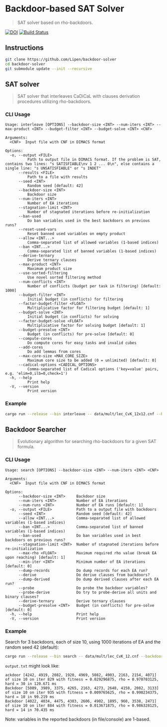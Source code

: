 # Backdoor-based SAT Solver

> SAT solver based on rho-backdoors.

[![DOI](https://zenodo.org/badge/DOI/10.5281/zenodo.13375121.svg)](https://doi.org/10.5281/zenodo.13375121)
[![Build Status](https://github.com/Lipen/backdoor-solver/workflows/ci.yml/badge.svg)](https://github.com/Lipen/backdoor-solver/actions)

## Instructions

```sh
git clone https://github.com/Lipen/backdoor-solver
cd backdoor-solver
git submodule update --init --recursive
```

## SAT solver

> SAT solver that interleaves CaDiCaL with clauses derivation procedures utilizing rho-backdoors.

### CLI Usage

```
Usage: interleave [OPTIONS] --backdoor-size <INT> --num-iters <INT> --max-product <INT> --budget-filter <INT> --budget-solve <INT> <CNF>

Arguments:
  <CNF>  Input file with CNF in DIMACS format

Options:
  -o, --output <FILE>
          Path to output file in DIMACS format. If the problem is SAT, contains two lines: "s SATISFIABLE\nv 1 2 ... 0\n", else contains a single line: "s UNSATISFIABLE" or "s INDET"
      --results <FILE>
          Path to a file with results
      --seed <INT>
          Random seed [default: 42]
      --backdoor-size <INT>
          Backdoor size
      --num-iters <INT>
          Number of EA iterations
      --stagnation-limit <INT>
          Number of stagnated iterations before re-initialization
      --ban-used
          Do ban variables used in the best backdoors on previous runs?
      --reset-used-vars
          Reset banned used variables on empty product
      --allow <INT...>
          Comma-separated list of allowed variables (1-based indices)
      --ban <INT...>
          Comma-separated list of banned variables (1-based indices)
      --derive-ternary
          Derive ternary clauses
      --max-product <INT>
          Maximum product size
      --use-sorted-filtering
          Use novel sorted filtering method
      --num-conflicts <INT>
          Number of conflicts (budget per task in filtering) [default: 1000]
      --budget-filter <INT>
          Initial budget (in conflicts) for filtering
      --factor-budget-filter <FLOAT>
          Multiplicative factor for filtering budget [default: 1]
      --budget-solve <INT>
          Initial budget (in conflicts) for solving
      --factor-budget-solve <FLOAT>
          Multiplicative factor for solving budget [default: 1]
      --budget-presolve <INT>
          Budget (in conflicts) for pre-solve [default: 0]
      --compute-cores
          Do compute cores for easy tasks and invalid cubes
      --add-cores
          Do add lemmas from cores
      --max-core-size <MAX_CORE_SIZE>
          Maximum core size to be added (0 = unlimited) [default: 0]
      --cadical-options <CADICAL_OPTIONS>
          Comma-separated list of Cadical options ('key=value' pairs, e.g. 'elim=0,ilb=0,check=1')
  -h, --help
          Print help
  -V, --version
          Print version
```

### Example

```sh
cargo run --release --bin interleave -- data/mult/lec_CvK_12x12.cnf --backdoor-size 10 --num-iters 10000 --ban-used --max-product 10000 --budget-filter 10000 --factor-budget-filter 1.1 --budget-solve 100000 --factor-budget-solve 1.1 --budget-presolve 10000 --output out.txt
```

## Backdoor Searcher

> Evolutionary algorithm for searching rho-backdoors for a given SAT formula.

### CLI Usage

```
Usage: search [OPTIONS] --backdoor-size <INT> --num-iters <INT> <CNF>

Arguments:
  <CNF>  Input file with CNF in DIMACS format

Options:
      --backdoor-size <INT>     Backdoor size
      --num-iters <INT>         Number of EA iterations
      --num-runs <INT>          Number of EA runs [default: 1]
  -o, --output <FILE>           Path to a output file with backdoors
      --seed <INT>              Random seed [default: 42]
      --allow <INT...>          Comma-separated list of allowed variables (1-based indices)
      --ban <INT...>            Comma-separated list of banned variables (1-based indices)
      --ban-used                Do ban variables used in best backdoors on previous runs?
      --stagnation-limit <INT>  Number of stagnated iterations before re-initialization
      --max-rho <FLOAT>         Maximum required rho value (break EA upon reaching) [default: 1]
      --min-iter <INT>          Minimum number of EA iterations [default: 0]
      --dump-records            Do dump records for each EA run?
      --derive                  Do derive clauses from backdoors?
      --dump-derived            Do dump derived clauses after each EA run?
      --probe                   Do probe the backdoor variables?
      --probe-derive            Do try to probe-derive all units and binary clauses?
      --derive-ternary          Derive ternary clauses
      --budget-presolve <INT>   Budget (in conflicts) for pre-solve [default: 0]
  -h, --help                    Print help
  -V, --version                 Print version

```

### Example

Search for 3 backdoors, each of size 10, using 1000 iterations of EA and the random seed 42 (default):

```sh
cargo run --release --bin search -- data/mult/lec_CvK_12.cnf --backdoor-size 10 --num-iters 1000 --num-runs 3 --seed 42 --output output.txt
```

`output.txt` might look like:
```
ackdoor [4242, 4919, 2082, 1920, 4969, 5082, 4903, 2163, 2154, 4071] of size 10 on iter 829 with fitness = 0.029296875, rho = 0.970703125, hard = 30 in 120.671 ms
Backdoor [5089, 3989, 3375, 4265, 2163, 4273, 2648, 4158, 2082, 3133] of size 10 on iter 935 with fitness = 0.009765625, rho = 0.990234375, hard = 10 in 99.219 ms
Backdoor [4022, 4034, 4475, 4383, 2606, 4902, 1895, 960, 3538, 2471] of size 10 on iter 884 with fitness = 0.013671875, rho = 0.986328125, hard = 14 in 70.435 ms
```

Note: variables in the reported backdoors (in file/console) are 1-based.
